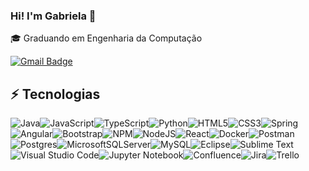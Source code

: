 ### Hi! I'm Gabriela :wave:


:mortar_board: Graduando em Engenharia da Computação

[![Gmail Badge](https://img.shields.io/badge/-camposgamagabriela@gmail.com-D14836?style=flat&logo=gmail&logoColor=white&link=mailto:camposgamagabriela@gmail.com)](mailto:camposgamagabriela@gmail.com)

## :zap: Tecnologias

![Java](https://img.shields.io/badge/Java-%23ED8B00.svg?style=flat-square&logo=java&logoColor=white)![JavaScript](https://img.shields.io/badge/JavaScript-%23323330.svg?style=flat-square&logo=javascript&logoColor=%23F7DF1E)![TypeScript](https://img.shields.io/badge/TypeScript-%23007ACC.svg?style=flat-square&logo=typescript&logoColor=white)![Python](https://img.shields.io/badge/Python-3670A0?style=flat-square&logo=python&logoColor=ffdd54)![HTML5](https://img.shields.io/badge/HTML5-%23E34F26.svg?style=flat-square&logo=html5&logoColor=white)![CSS3](https://img.shields.io/badge/CSS3-%231572B6.svg?style=flat-square&logo=css3&logoColor=white)![Spring](https://img.shields.io/badge/Spring-%236DB33F.svg?style=flat-square&logo=spring&logoColor=white)![Angular](https://img.shields.io/badge/Angular-%23DD0031.svg?style=flat-square&logo=angular&logoColor=white)![Bootstrap](https://img.shields.io/badge/Bootstrap-%23563D7C.svg?style=flat-square&logo=bootstrap&logoColor=white)![NPM](https://img.shields.io/badge/NPM-%23000000.svg?style=flat-square&logo=npm&logoColor=white)![NodeJS](https://img.shields.io/badge/Node.js-6DA55F?style=flat-square&logo=node.js&logoColor=white)![React](https://img.shields.io/badge/React-%2320232a.svg?style=flat-square&logo=react&logoColor=%2361DAFB)![Docker](https://img.shields.io/badge/Docker-%230db7ed.svg?style=flat-square&logo=docker&logoColor=white)![Postman](https://img.shields.io/badge/Postman-FF6C37?style=flat-square&logo=postman&logoColor=white)![Postgres](https://img.shields.io/badge/Postgres-%23316192.svg?style=flat-square&logo=postgresql&logoColor=white)![MicrosoftSQLServer](https://img.shields.io/badge/Microsoft%20SQL%20Sever-CC2927?style=flat-square&logo=microsoft%20sql%20server&logoColor=white)![MySQL](https://img.shields.io/badge/Mysql-%2300f.svg?style=flat-square&logo=mysql&logoColor=white)![Eclipse](https://img.shields.io/badge/Eclipse-FE7A16.svg?style=flat-square&logo=Eclipse&logoColor=white)![Sublime Text](https://img.shields.io/badge/Sublime_Text-%23575757.svg?style=flat-square&logo=sublime-text&logoColor=important)![Visual Studio Code](https://img.shields.io/badge/Visual%20Studio%20Code-0078d7.svg?style=flat-square&logo=visual-studio-code&logoColor=white)![Jupyter Notebook](https://img.shields.io/badge/Jupyter-%23FA0F00.svg?style=flat-square&logo=jupyter&logoColor=white)![Confluence](https://img.shields.io/badge/Confluence-%23172BF4.svg?style=flat-square&logo=confluence&logoColor=white)![Jira](https://img.shields.io/badge/Jira-%230A0FFF.svg?style=flat-square&logo=jira&logoColor=white)![Trello](https://img.shields.io/badge/Trello-%23026AA7.svg?style=flat-square&logo=Trello&logoColor=white)

<!-- 
[![Linkedin](https://img.shields.io/badge/Gabriela-0077B5?style=for-the-badge&logo=linkedin&logoColor=white)](https://www.linkedin.com/in/gabriela-campos-gama-0671ba173/)

[![Top Langs](https://github-readme-stats.vercel.app/api/top-langs/?username=gabicgama&layout=compact&theme=dark)](https://github.com/anuraghazra/github-readme-stats)

![YOUR github stats](https://github-readme-stats.vercel.app/api?username=gabicgama) 
-->
